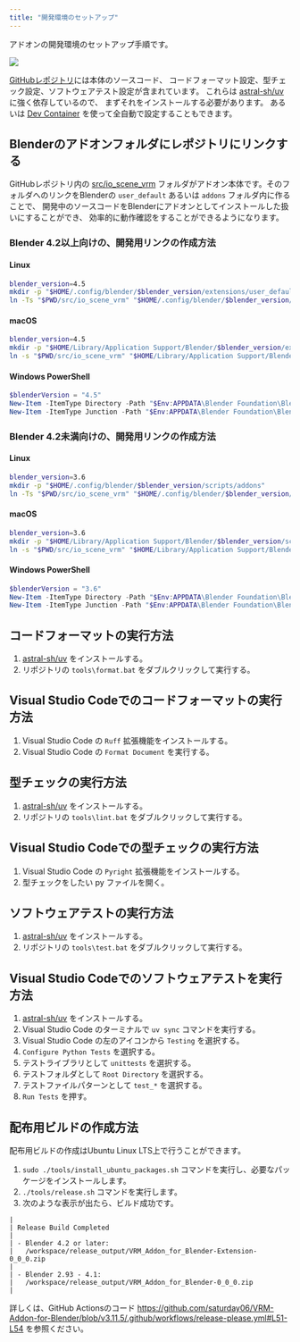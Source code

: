 ```yaml
---
title: "開発環境のセットアップ"
---
```


アドオンの開発環境のセットアップ手順です。

![](/assets/images/development.gif)

[GitHubレポジトリ](https://github.com/saturday06/VRM-Addon-for-Blender)には本体のソースコード、
コードフォーマット設定、型チェック設定、ソフトウェアテスト設定が含まれています。
これらは [astral-sh/uv](https://docs.astral.sh/uv/)に強く依存しているので、
まずそれをインストールする必要があります。 あるいは
[Dev Container](https://containers.dev/)
を使って全自動で設定することもできます。

## Blenderのアドオンフォルダにレポジトリにリンクする

GitHubレポジトリ内の
[src/io_scene_vrm](https://github.com/saturday06/VRM-Addon-for-Blender/tree/main/src/io_scene_vrm)
フォルダがアドオン本体です。そのフォルダへのリンクをBlenderの `user_default`
あるいは `addons` フォルダ内に作ることで、
開発中のソースコードをBlenderにアドオンとしてインストールした扱いにすることができ、
効率的に動作確認をすることができるようになります。

### Blender 4.2以上向けの、開発用リンクの作成方法

#### Linux

```sh
blender_version=4.5
mkdir -p "$HOME/.config/blender/$blender_version/extensions/user_default"
ln -Ts "$PWD/src/io_scene_vrm" "$HOME/.config/blender/$blender_version/extensions/user_default/vrm"
```

#### macOS

```sh
blender_version=4.5
mkdir -p "$HOME/Library/Application Support/Blender/$blender_version/extensions/user_default"
ln -s "$PWD/src/io_scene_vrm" "$HOME/Library/Application Support/Blender/$blender_version/extensions/user_default/vrm"
```

#### Windows PowerShell

```powershell
$blenderVersion = "4.5"
New-Item -ItemType Directory -Path "$Env:APPDATA\Blender Foundation\Blender\$blenderVersion\extensions\user_default" -Force
New-Item -ItemType Junction -Path "$Env:APPDATA\Blender Foundation\Blender\$blenderVersion\extensions\user_default\vrm" -Value "$(Get-Location)\src\io_scene_vrm"
```

### Blender 4.2未満向けの、開発用リンクの作成方法

#### Linux

```sh
blender_version=3.6
mkdir -p "$HOME/.config/blender/$blender_version/scripts/addons"
ln -Ts "$PWD/src/io_scene_vrm" "$HOME/.config/blender/$blender_version/scripts/addons/io_scene_vrm"
```

#### macOS

```sh
blender_version=3.6
mkdir -p "$HOME/Library/Application Support/Blender/$blender_version/scripts/addons"
ln -s "$PWD/src/io_scene_vrm" "$HOME/Library/Application Support/Blender/$blender_version/scripts/addons/io_scene_vrm"
```

#### Windows PowerShell

```powershell
$blenderVersion = "3.6"
New-Item -ItemType Directory -Path "$Env:APPDATA\Blender Foundation\Blender\$blenderVersion\scripts\addons" -Force
New-Item -ItemType Junction -Path "$Env:APPDATA\Blender Foundation\Blender\$blenderVersion\scripts\addons\io_scene_vrm" -Value "$(Get-Location)\src\io_scene_vrm"
```

## コードフォーマットの実行方法

1. [astral-sh/uv](https://docs.astral.sh/uv/) をインストールする。
2. リポジトリの `tools\format.bat` をダブルクリックして実行する。

## Visual Studio Codeでのコードフォーマットの実行方法

1. Visual Studio Code の `Ruff` 拡張機能をインストールする。
2. Visual Studio Code の `Format Document` を実行する。

## 型チェックの実行方法

1. [astral-sh/uv](https://docs.astral.sh/uv/) をインストールする。
2. リポジトリの `tools\lint.bat` をダブルクリックして実行する。

## Visual Studio Codeでの型チェックの実行方法

1. Visual Studio Code の `Pyright` 拡張機能をインストールする。
2. 型チェックをしたい py ファイルを開く。

## ソフトウェアテストの実行方法

1. [astral-sh/uv](https://docs.astral.sh/uv/) をインストールする。
2. リポジトリの `tools\test.bat` をダブルクリックして実行する。

## Visual Studio Codeでのソフトウェアテストを実行方法

1. [astral-sh/uv](https://docs.astral.sh/uv/) をインストールする。
2. Visual Studio Code のターミナルで `uv sync` コマンドを実行する。
3. Visual Studio Code の左のアイコンから `Testing` を選択する。
4. `Configure Python Tests` を選択する。
5. テストライブラリとして `unittests` を選択する。
6. テストフォルダとして `Root Directory` を選択する。
7. テストファイルパターンとして `test_*` を選択する。
8. `Run Tests` を押す。

## 配布用ビルドの作成方法

配布用ビルドの作成はUbuntu Linux LTS上で行うことができます。

1. `sudo ./tools/install_ubuntu_packages.sh`
   コマンドを実行し、必要なパッケージをインストールします。
2. `./tools/release.sh` コマンドを実行します。
3. 次のような表示が出たら、ビルド成功です。

```text
|
| Release Build Completed
|
| - Blender 4.2 or later:
|   /workspace/release_output/VRM_Addon_for_Blender-Extension-0_0_0.zip
|
| - Blender 2.93 - 4.1:
|   /workspace/release_output/VRM_Addon_for_Blender-0_0_0.zip
|
```

詳しくは、GitHub Actionsのコード
https://github.com/saturday06/VRM-Addon-for-Blender/blob/v3.11.5/.github/workflows/release-please.yml#L51-L54
を参照ください。
